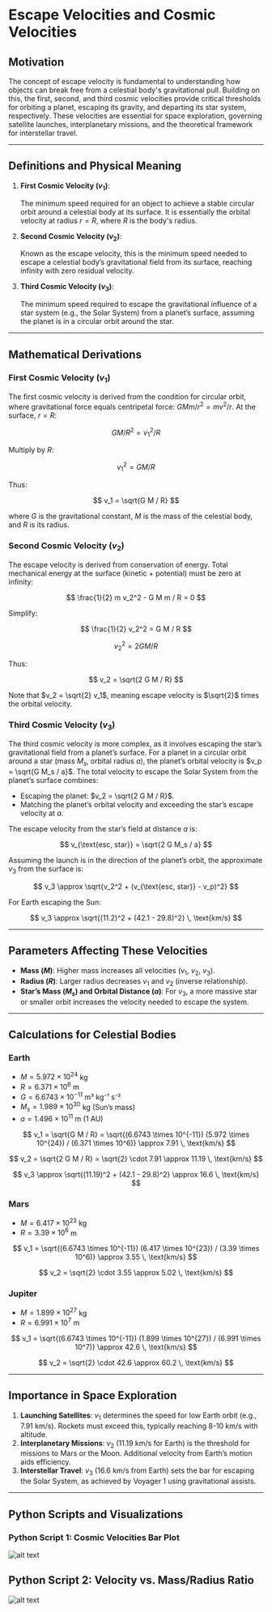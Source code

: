 # Escape Velocities and Cosmic Velocities

## Motivation

The concept of escape velocity is fundamental to understanding how objects can break free from a celestial body's gravitational pull. Building on this, the first, second, and third cosmic velocities provide critical thresholds for orbiting a planet, escaping its gravity, and departing its star system, respectively. These velocities are essential for space exploration, governing satellite launches, interplanetary missions, and the theoretical framework for interstellar travel.

---

## Definitions and Physical Meaning

1. **First Cosmic Velocity ($v_1$)**:  

   The minimum speed required for an object to achieve a stable circular orbit around a celestial body at its surface. It is essentially the orbital velocity at radius $r = R$, where $R$ is the body's radius.

2. **Second Cosmic Velocity ($v_2$)**:  

   Known as the escape velocity, this is the minimum speed needed to escape a celestial body’s gravitational field from its surface, reaching infinity with zero residual velocity.

3. **Third Cosmic Velocity ($v_3$)**:  

   The minimum speed required to escape the gravitational influence of a star system (e.g., the Solar System) from a planet’s surface, assuming the planet is in a circular orbit around the star.

---

## Mathematical Derivations

### First Cosmic Velocity ($v_1$)

The first cosmic velocity is derived from the condition for circular orbit, where gravitational force equals centripetal force: $G M m / r^2 = m v^2 / r$. At the surface, $r = R$:

$$
G M / R^2 = v_1^2 / R
$$

Multiply by $R$:

$$
v_1^2 = G M / R
$$

Thus:

$$
v_1 = \sqrt{G M / R}
$$

where $G$ is the gravitational constant, $M$ is the mass of the celestial body, and $R$ is its radius.

### Second Cosmic Velocity ($v_2$)

The escape velocity is derived from conservation of energy. Total mechanical energy at the surface (kinetic + potential) must be zero at infinity:

$$
\frac{1}{2} m v_2^2 - G M m / R = 0
$$

Simplify:

$$
\frac{1}{2} v_2^2 = G M / R
$$

$$
v_2^2 = 2 G M / R
$$

Thus:

$$
v_2 = \sqrt{2 G M / R}
$$

Note that $v_2 = \sqrt{2} v_1$, meaning escape velocity is $\sqrt{2}$ times the orbital velocity.

### Third Cosmic Velocity ($v_3$)

The third cosmic velocity is more complex, as it involves escaping the star’s gravitational field from a planet’s surface. For a planet in a circular orbit around a star (mass $M_s$, orbital radius $a$), the planet’s orbital velocity is $v_p = \sqrt{G M_s / a}$. The total velocity to escape the Solar System from the planet’s surface combines:

- Escaping the planet: $v_2 = \sqrt{2 G M / R}$.
- Matching the planet’s orbital velocity and exceeding the star’s escape velocity at $a$.

The escape velocity from the star’s field at distance $a$ is:

$$
v_{\text{esc, star}} = \sqrt{2 G M_s / a}
$$

Assuming the launch is in the direction of the planet’s orbit, the approximate $v_3$ from the surface is:

$$
v_3 \approx \sqrt{v_2^2 + (v_{\text{esc, star}} - v_p)^2}
$$

For Earth escaping the Sun:

$$
v_3 \approx \sqrt{(11.2)^2 + (42.1 - 29.8)^2} \, \text{km/s}
$$

---

## Parameters Affecting These Velocities

- **Mass ($M$)**: Higher mass increases all velocities ($v_1$, $v_2$, $v_3$).
- **Radius ($R$)**: Larger radius decreases $v_1$ and $v_2$ (inverse relationship).
- **Star’s Mass ($M_s$) and Orbital Distance ($a$)**: For $v_3$, a more massive star or smaller orbit increases the velocity needed to escape the system.

---

## Calculations for Celestial Bodies

### Earth

- $M = 5.972 \times 10^{24}$ kg
- $R = 6.371 \times 10^6$ m
- $G = 6.6743 \times 10^{-11}$ m³ kg⁻¹ s⁻²
- $M_s = 1.989 \times 10^{30}$ kg (Sun’s mass)
- $a = 1.496 \times 10^{11}$ m (1 AU)

$$
v_1 = \sqrt{G M / R} = \sqrt{(6.6743 \times 10^{-11}) (5.972 \times 10^{24}) / (6.371 \times 10^6)} \approx 7.91 \, \text{km/s}
$$

$$
v_2 = \sqrt{2 G M / R} = \sqrt{2} \cdot 7.91 \approx 11.19 \, \text{km/s}
$$

$$
v_3 \approx \sqrt{(11.19)^2 + (42.1 - 29.8)^2} \approx 16.6 \, \text{km/s}
$$

### Mars

- $M = 6.417 \times 10^{23}$ kg
- $R = 3.39 \times 10^6$ m

$$
v_1 = \sqrt{(6.6743 \times 10^{-11}) (6.417 \times 10^{23}) / (3.39 \times 10^6)} \approx 3.55 \, \text{km/s}
$$

$$
v_2 = \sqrt{2} \cdot 3.55 \approx 5.02 \, \text{km/s}
$$

### Jupiter

- $M = 1.899 \times 10^{27}$ kg
- $R = 6.991 \times 10^7$ m

$$
v_1 = \sqrt{(6.6743 \times 10^{-11}) (1.899 \times 10^{27}) / (6.991 \times 10^7)} \approx 42.6 \, \text{km/s}
$$

$$
v_2 = \sqrt{2} \cdot 42.6 \approx 60.2 \, \text{km/s}
$$

---

## Importance in Space Exploration

1. **Launching Satellites**: $v_1$ determines the speed for low Earth orbit (e.g., 7.91 km/s). Rockets must exceed this, typically reaching 8-10 km/s with altitude.
2. **Interplanetary Missions**: $v_2$ (11.19 km/s for Earth) is the threshold for missions to Mars or the Moon. Additional velocity from Earth’s motion aids efficiency.
3. **Interstellar Travel**: $v_3$ (16.6 km/s from Earth) sets the bar for escaping the Solar System, as achieved by Voyager 1 using gravitational assists.

---

## Python Scripts and Visualizations

### Python Script 1: Cosmic Velocities Bar Plot


![alt text](image-3.png)

## Python Script 2: Velocity vs. Mass/Radius Ratio

![alt text](image-4.png)
